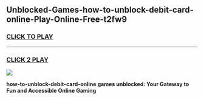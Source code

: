 
## Unblocked-Games-how-to-unblock-debit-card-online-Play-Online-Free-t2fw9
<h3>
<a href="https://premium76.site?title=how-to-unblock-debit-card-online&ref=26A">CLICK TO PLAY</a></h3>
<hr>

<h3>
<a href="https://premium76.site?title=how-to-unblock-debit-card-online&ref=26A">CLICK 2 PLAY</a>
  
</h3>

<a href="https://premium76.site?title=how-to-unblock-debit-card-online&ref=26A"><img src="https://clearcache.store/games.png"></a>


**how-to-unblock-debit-card-online games unblocked: Your Gateway to Fun and Accessible Online Gaming**
